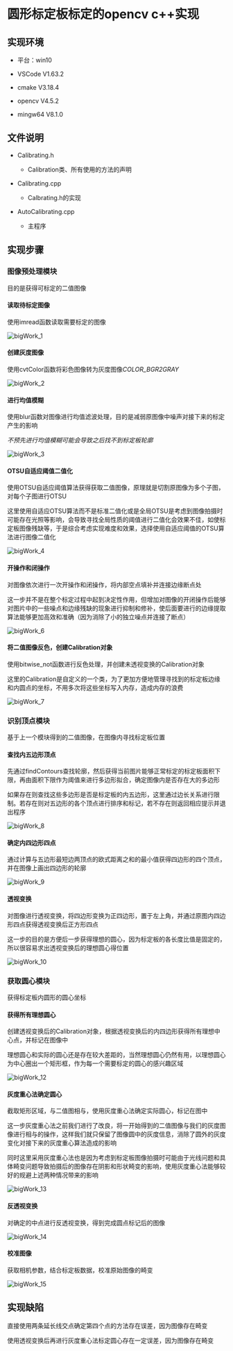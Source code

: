 # 圆形标定板标定的opencv c++实现

## 实现环境

- 平台：win10

- VSCode V1.63.2

- cmake V3.18.4

- opencv V4.5.2

- mingw64 V8.1.0

## 文件说明

- Calibrating.h
  - Calibration类、所有使用的方法的声明
- Calibrating.cpp
  - Calbrating.h的实现

- AutoCalibrating.cpp
  - 主程序

## 实现步骤

### 图像预处理模块

目的是获得可标定的二值图像

#### 读取待标定图像

使用imread函数读取需要标定的图像

![bigWork_1](https://cdn.jsdelivr.net/gh/G-haoyu/image-hosting@master/bigWork_1.6ir6jfg7h7w0.webp)

#### 创建灰度图像

使用cvtColor函数将彩色图像转为灰度图像*COLOR_BGR2GRAY*

![bigWork_2](https://cdn.jsdelivr.net/gh/G-haoyu/image-hosting@master/bigWork_2.3au2vzbflo80.webp)

#### 进行均值模糊

使用blur函数对图像进行均值滤波处理，目的是减弱原图像中噪声对接下来的标定产生的影响

*不预先进行均值模糊可能会导致之后找不到标定板轮廓*

![bigWork_3](https://cdn.jsdelivr.net/gh/G-haoyu/image-hosting@master/bigWork_3.3nm3qv0oy5m0.webp)

#### OTSU自适应阈值二值化

使用OTSU自适应阈值算法获得获取二值图像，原理就是切割原图像为多个子图，对每个子图进行OTSU

这里使用自适应OTSU算法而不是标准二值化或是全局OTSU是考虑到图像拍摄时可能存在光照等影响，会导致寻找全局性质的阈值进行二值化会效果不佳，如使标定板图像残缺等，于是综合考虑实现难度和效果，选择使用自适应阈值的OTSU算法进行图像二值化

![bigWork_4](https://cdn.jsdelivr.net/gh/G-haoyu/image-hosting@master/bigWork_4.4vpcdkosacc0.webp)

#### 开操作和闭操作

对图像依次进行一次开操作和闭操作，将内部空点填补并连接边缘断点处

这一步并不是在整个标定过程中起到决定性作用，但增加对图像的开闭操作后能够对图片中的一些噪点和边缘残缺的现象进行抑制和修补，使后面要进行的边缘提取算法能够更加高效和准确（因为消除了小的独立噪点并连接了断点）

![bigWork_6](https://cdn.jsdelivr.net/gh/G-haoyu/image-hosting@master/bigWork_6.130wf5wwc5y8.webp)

#### 将二值图像反色，创建Calibration对象

使用bitwise_not函数进行反色处理，并创建未透视变换的Calibration对象

这里的Calibration是自定义的一个类，为了更加方便地管理寻找到的标定板边缘和内圆点的坐标，不用多次将这些坐标写入内存，造成内存的浪费

![bigWork_7](https://cdn.jsdelivr.net/gh/G-haoyu/image-hosting@master/bigWork_7.5xjvzr2ykd00.webp)

### 识别顶点模块

基于上一个模块得到的二值图像，在图像内寻找标定板位置

#### 查找内五边形顶点

先通过findContours查找轮廓，然后获得当前图片能够正常标定的标定板面积下限，再由面积下限作为阈值来进行多边形拟合，确定图像内是否存在大的多边形

如果存在则查找这些多边形是否是标定板的内五边形，这里通过边长关系进行限制。若存在则对五边形的各个顶点进行排序和标记，若不存在则返回相应提示并退出程序

![bigWork_8](https://cdn.jsdelivr.net/gh/G-haoyu/image-hosting@master/bigWork_8.492geljw5ye0.webp)

#### 确定内四边形四点

通过计算与五边形最短边两顶点的欧式距离之和的最小值获得四边形的四个顶点，并在图像上画出四边形的轮廓

![bigWork_9](https://cdn.jsdelivr.net/gh/G-haoyu/image-hosting@master/bigWork_9.wicxozaigc0.webp)

#### 透视变换

对图像进行透视变换，将四边形变换为正四边形，置于左上角，并通过原图内四边形四点获得透视变换后正方形四点

这一步的目的是方便后一步获得理想的圆心，因为标定板的各长度比值是固定的，所以很容易求出透视变换后的理想圆心得位置

![bigWork_10](https://cdn.jsdelivr.net/gh/G-haoyu/image-hosting@master/bigWork_10.2yip32wbqxy0.webp)

### 获取圆心模块

获得标定板内圆形的圆心坐标

#### 获得所有理想圆心

创建透视变换后的Calibration对象，根据透视变换后的内四边形获得所有理想中心点，并标记在图像中

理想圆心和实际的圆心还是存在较大差距的，当然理想圆心仍然有用，以理想圆心为中心圈出一个矩形框，作为每一个需要标定的圆心的感兴趣区域

![bigWork_12](https://cdn.jsdelivr.net/gh/G-haoyu/image-hosting@master/bigWork_12.4cb8fac41fm0.webp)

#### 灰度重心法确定圆心

截取矩形区域，与二值图相与，使用灰度重心法确定实际圆心，标记在图中

这一步灰度重心法之前我们进行了改良，将一开始得到的二值图像与我们的灰度图像进行相与的操作，这样我们就只保留了图像圆中的灰度信息，消除了圆外的灰度变化对接下来的灰度重心算法造成的影响

同时这里采用灰度重心法也是因为考虑到标定板图像拍摄时可能由于光线问题和具体畸变问题导致拍摄后的图像存在阴影和形状畸变的影响，使用灰度重心法能够较好的规避上述两种情况带来的影响

![bigWork_13](https://cdn.jsdelivr.net/gh/G-haoyu/image-hosting@master/bigWork_13.39kos2jy9w80.webp)

#### 反透视变换

对确定的中点进行反透视变换，得到完成圆点标记后的图像

![bigWork_14](https://cdn.jsdelivr.net/gh/G-haoyu/image-hosting@master/bigWork_14.5e4w4zau1rw0.webp)

#### 校准图像

获取相机参数，结合标定板数据，校准原始图像的畸变

![bigWork_15](https://cdn.jsdelivr.net/gh/G-haoyu/image-hosting@master/bigWork_15.6uokzsvin8o0.webp)

## 实现缺陷

直接使用两条延长线交点确定第四个点的方法存在误差，因为图像存在畸变

使用透视变换后再进行灰度重心法标定圆心存在一定误差，因为图像存在畸变

